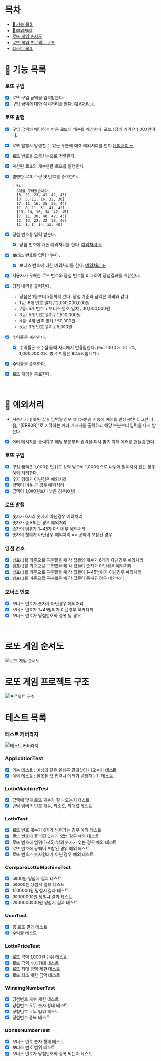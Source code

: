 # 목차

- [🚀 기능 목록](#🚀-기능-목록)
- [🚨 예외처리](#🚨-예외처리)
- [로또 게임 순서도](#로또-게임-순서도)
- [로또 게임 프로젝트 구조](#로또-게임-프로젝트-구조)
- [테스트 목록](#테스트-목록)

# 🚀 기능 목록

### 로또 구입

- [x] 로또 구입 금액을 입력받는다.
- [x] 구입 금액에 대한 예외처리를 한다. [예외처리 ←](#🚨-예외처리)

### 로또 발행

- [x] 구입 금액에 해당하는 만큼 로또의 개수를 계산한다. 로또 1장의 가격은 1,000원이다.
- [x] 로또 발행시 발생할 수 있는 부분에 대해 예외처리를 한다 [예외처리 ←](#🚨-예외처리)
- [x] 로또 번호를 오름차순으로 정렬한다.
- [x] 계산된 로또의 개수만큼 로또를 발행한다.
- [x] 발행한 로또 수량 및 번호를 출력한다.

  ```
  - Ex)
    8개를 구매했습니다.
    [8, 21, 23, 41, 42, 43]
    [3, 5, 11, 16, 32, 38]
    [7, 11, 16, 35, 36, 44]
    [1, 8, 11, 31, 41, 42]
    [13, 14, 16, 38, 42, 45]
    [7, 11, 30, 40, 42, 43]
    [2, 13, 22, 32, 38, 45]
    [1, 3, 5, 14, 22, 45]
  ```

- [x] 당첨 번호를 입력 받는다.

  - [x] 당첨 번호에 대한 예외처리를 한다. [예외처리 ←](#🚨-예외처리)

- [x] 보너스 번호를 입력 받는다.

  - [x] 보너스 번호에 대한 예외처리를 한다. [예외처리 ←](#🚨-예외처리)

- [x] 사용자가 구매한 로또 번호와 당첨 번호를 비교하여 당첨결과를 계산한다..
- [x] 당첨 내역을 출력한다.

  - 당첨은 1등부터 5등까지 있다. 당첨 기준과 금액은 아래와 같다.
  - 1등: 6개 번호 일치 / 2,000,000,000원
  - 2등: 5개 번호 + 보너스 번호 일치 / 30,000,000원
  - 3등: 5개 번호 일치 / 1,500,000원
  - 4등: 4개 번호 일치 / 50,000원
  - 5등: 3개 번호 일치 / 5,000원

- [x] 수익률을 계산한다.

  - [x] 수익률은 소수점 둘째 자리에서 반올림한다. (ex. 100.0%, 51.5%, 1,000,000.0%, 총 수익률은 62.5%입니다.)

- [x] 수익률을 출력한다.

- [x] 로또 게임을 종료한다.

<br>

# 🚨 예외처리

- 사용자가 잘못된 값을 입력할 경우 `throw`문을 사용해 예외를 발생시킨다. 그런 다음, "[ERROR]"로 시작하는 에러 메시지를 출력하고 해당 부분부터 입력을 다시 받는다.
- [x] 에러 메시지를 출력하고 해당 부분부터 입력을 다시 받기 위해 에러를 핸들링 한다.

### 로또 구입

- [x] 구입 금액은 1,000원 단위로 입력 받으며 1,000원으로 나누어 떨어지지 않는 경우 예외 처리한다.
- [x] 숫자 형태가 아닌경우 예외처리
- [x] 금액이 너무 큰 경우 예외처리
- [x] 금액이 1,000원보다 낮은 경우(0원)

### 로또 발행

- [x] 숫자가 6자리 숫자가 아닌경우 예외처리
- [x] 숫자가 중복되는 경우 예외처리
- [x] 숫자의 범위가 1~45가 아닌경우 예외처리
- [x] 숫자의 형태가 아닌경우 예외처리 => 공백이 포함된 경우

### 당첨 번호

- [x] 쉼표(,)를 기준으로 구분했을 때 각 값들의 개수가 6개가 아닌경우 예외처리
- [x] 쉼표(,)를 기준으로 구분했을 때 각 값들이 숫자가 아닌경우 예외처리
- [x] 쉼표(,)를 기준으로 구분했을 때 각 값들이 1~45범위가 아닌경우 예외처리
- [x] 쉼표(,)를 기준으로 구분했을 때 각 값들이 중복된 경우 예외처리

### 보너스 번호

- [x] 보너스 번호가 숫자가 아닌경우 예외처리
- [x] 보너스 번호가 1~45범위가 아닌경우 예외처리
- [x] 보너스 번호가 당첨번호와 중복 될 경우

<br>

# 로또 게임 순서도

![로또 게임 순서도](https://github.com/rlaclghks123/Learn_About_CSS/assets/55423198/aaa8e2cf-3bd5-466b-b233-c5194c6fda7e)

# 로또 게임 프로젝트 구조

![프로젝트 구조](https://github.com/rlaclghks123/Learn_About_CSS/assets/55423198/47ffe28f-97ee-4e68-a059-686cc81e9c10)

# 테스트 목록

### 테스트 커버리지

![테스트 커버리지](https://github.com/rlaclghks123/Learn_About_CSS/assets/55423198/c9ad2aa1-eef7-4e8a-aa6d-ccbf245127c7)

### ApplicationTest

- [x] 기능 테스트 : 예상과 같은 올바른 결과값이 나오는지 테스트
- [x] 예외 테스트 : 잘못된 값 입력시 에러가 발생하는지 테스트

### LottoMachineTest

- [x] 금액에 맞게 로또 개수가 잘 나오는지 테스트
- [x] 랜덤 넘버의 번호 개수, 최소값, 최대값 테스트

### LottoTest

- [x] 로또 번호 개수가 6개가 넘어가는 경우 예외 테스트
- [x] 로또 번호에 중복된 숫자가 있는 경우 예외 테스트
- [x] 로또 번호에 범위(1~45) 밖의 숫자가 있는 경우 예외 테스트
- [x] 로또 번호에 공백이 포함된 경우 예외 테스트
- [x] 로또 번호가 숫자형태가 아닌 경우 예외 테스트

### CompareLottoMachineTest

- [x] 5000원 당첨시 결과 테스트
- [x] 50000원 당첨시 결과 테스트
- [x] 1500000원 당첨시 결과 테스트
- [x] 30000000원 당첨시 결과 테스트
- [x] 2000000000원 당첨시 결과 테스트

### UserTest

- [x] 총 로또 결과 테스트
- [x] 수익률 테스트

### LottoPriceTest

- [x] 로또 금액 1,000원 단위 테스트
- [x] 로또 금액 숫자형태 테스트
- [x] 로또 최대 금액 제한 테스트
- [x] 로또 최소 제한 금액 테스트

### WinningNumberTest

- [x] 당첨번호 개수 제한 테스트
- [x] 당첨번호 모두 숫자 형태 테스트
- [x] 당첨번호 모두 범위 테스트
- [x] 당첨번호 중복 테스트

### BonusNumberTest

- [x] 보너스 번호 숫자 형태 테스트
- [x] 보너스 번호 범위 테스트
- [x] 보너스 번호가 당첨번호와 중복 되는지 테스트
